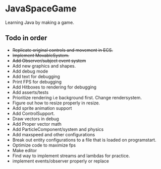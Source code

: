 # JavaSpaceGame
Learning Java by making a game.

## Todo in order

- <strike>Replicate original controls and movement in ECS. </strike>
- <strike>Implement MovableSystem. </strike>
- <strike>Add Observer/subject event system  </strike>
- Add new graphics and shapes.
- Add debug mode
- Add text for debugging
- Print FPS for debugging
- Add Hitboxes to rendering for debugging
- Add asserts/tests
- Prioritize rendering i.e background first. Change rendersystem.
- Figure out how to resize properly in resize.
- Add sprite animation support
- Add ControlSupport.
- Draw vectors in debug
- Add Proper vector math
- Add ParticleComponent/system and physics
- Add maxspeed and other configurations  
- Break out entity configurations to a file that is loaded on programstart. 
- Optimize code to maximize fps
- Make editor
- Find way to implement streams and lambdas for practice.
- implement events/observer properly or replace